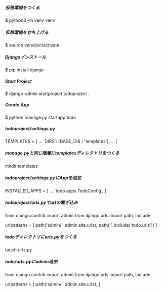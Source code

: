 ##### 仮想環境をつくる
$ python3 -m venv venv

##### 仮想環境を立ち上げる
$ source venv/bin/activate

##### Djangoインストール
$ pip install django

##### Start Project
$ django-admin startproject todoproject .

##### Create App
$ python manage.py startapp todo

##### todoproject/settings.py
TEMPLATES = [
        ...
        'DIRS': [BASE_DIR / 'templates'],
        ...
]

##### manage.pyと同じ階層にtemplatesディレクトリをつくる
mkdir templates

##### todoproject/settings.pyにAppを追加
INSTALLED_APPS = [
    ...
    'todo.apps.TodoConfig',
]

##### todoproject/urls.pyでurlの繋ぎ込み
from django.contrib import admin
from django.urls import path, include

urlpatterns = [
    path('admin/', admin.site.urls),
    path('', include('todo.urls'))
]

##### todoディレクトリにurls.pyをつくる
touch urls.py

##### todo/urls.pyにadmin追加
from django.contrib import admin
from django.urls import path, include

urlpatterns = [
    path('admin/', admin.site.urls),
]
